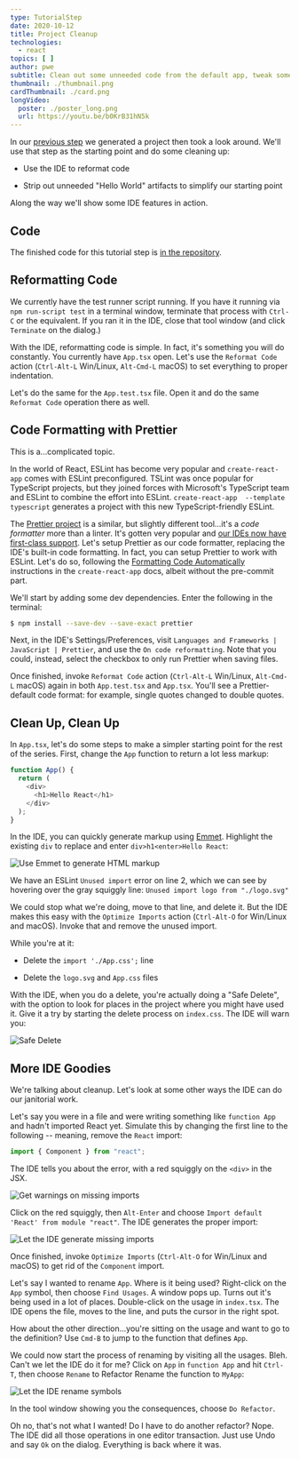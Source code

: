 ```yaml
---
type: TutorialStep
date: 2020-10-12
title: Project Cleanup
technologies:
  - react
topics: [ ]
author: pwe
subtitle: Clean out some unneeded code from the default app, tweak some configuration in the IDE, and tour a few more features.
thumbnail: ./thumbnail.png
cardThumbnail: ./card.png
longVideo:
  poster: ./poster_long.png
  url: https://youtu.be/b0KrB31hN5k
---
```


In our [previous step](../project_setup/) we generated a project then took a look around. We'll use that step as the starting point and do some cleaning up:

- Use the IDE to reformat code

- Strip out unneeded "Hello World" artifacts to simplify our starting point

Along the way we'll show some IDE features in action.

## Code

The finished code for this tutorial step is [in the repository](https://github.com/JetBrains/jetbrains_guide/tree/master/sites/webstorm-guide/demos/tutorials/react_typescript_tdd/project_cleanup).

## Reformatting Code

We currently have the test runner script running. If you have it running via `npm run-script test` in a terminal window, terminate that process with `Ctrl-C` or the equivalent. If you ran it in the IDE, close that tool window (and click `Terminate` on the dialog.)

With the IDE, reformatting code is simple. In fact, it's something you will do constantly. You currently have `App.tsx` open. Let's use the `Reformat Code` action (`Ctrl-Alt-L` Win/Linux, `Alt-Cmd-L` macOS) to set everything to proper indentation.

Let's do the same for the `App.test.tsx` file. Open it and do the same `Reformat Code` operation there as well.

## Code Formatting with Prettier

This is a...complicated topic.

In the world of React, ESLint has become very popular and `create-react-app` comes with ESLint preconfigured. TSLint was once popular for TypeScript projects, but they joined forces with Microsoft's TypeScript team and ESLint to combine the effort into ESLint. `create-react-app  --template typescript` generates a project with this new TypeScript-friendly ESLint.

The [Prettier project](https://prettier.io) is a similar, but slightly different tool...it's a *code formatter* more than a linter. It's gotten very popular and [our IDEs now have first-class support](https://www.jetbrains.com/help/webstorm/prettier.html#prettier_before_you_start). Let's setup Prettier as our code formatter, replacing the IDE's built-in code formatting. In fact, you can setup Prettier to work with ESLint. Let's do so, following the [Formatting Code Automatically](https://create-react-app.dev/docs/setting-up-your-editor/) instructions in the `create-react-app` docs, albeit without the pre-commit part.

We'll start by adding some dev dependencies. Enter the following in the terminal:

```bash
$ npm install --save-dev --save-exact prettier
```

Next, in the IDE's Settings/Preferences, visit `Languages and Frameworks | JavaScript | Prettier`, and use the `On code reformatting`. Note that you could, instead, select the checkbox to only run Prettier when saving files.

Once finished, invoke `Reformat Code` action (`Ctrl-Alt-L` Win/Linux, `Alt-Cmd-L` macOS) again in both `App.test.tsx` and `App.tsx`. You'll see a Prettier-default code format: for example, single quotes changed to double quotes.

## Clean Up, Clean Up

In `App.tsx`, let's do some steps to make a simpler starting point for the rest of the series. First, change the `App` function to return a lot less markup:

```javascript
function App() {
  return (
    <div>
      <h1>Hello React</h1>
    </div>
  );
}
```

In the IDE, you can quickly generate markup using [Emmet](../../../technologies/emmet). Highlight the existing `div` to replace and enter `div>h1<enter>Hello React`:

![Use Emmet to generate HTML markup](./screenshots/emmet.png)

We have an ESLint `Unused import` error on line 2, which we can see by hovering over the gray squiggly line: `Unused import logo from "./logo.svg"`

We could stop what we're doing, move to that line, and delete it. But the IDE makes this easy with the `Optimize Imports` action (`Ctrl-Alt-O` for Win/Linux and macOS). Invoke that and remove the unused import.

While you're at it:

- Delete the `import './App.css';` line

- Delete the `logo.svg` and `App.css` files

With the IDE, when you do a delete, you're actually doing a "Safe Delete", with the option to look for places in the project where you might have used it. Give it a try by starting the delete process on `index.css`. The IDE will warn you:

![Safe Delete](./screenshots/safe_delete.png)

## More IDE Goodies

We're talking about cleanup. Let's look at some other ways the IDE can do our janitorial work.

Let's say you were in a file and were writing something like `function App` and hadn't imported React yet. Simulate this by changing the first line to the following -- meaning, remove the `React` import:

```typescript
import { Component } from "react";
```

The IDE tells you about the error, with a red squiggly on the `<div>` in the JSX.

![Get warnings on missing imports](./screenshots/missing_import.png)

Click on the red squiggly, then `Alt-Enter` and choose `Import default 'React' from module "react"`. The IDE generates the proper import:

![Let the IDE generate missing imports](./screenshots/add_import.png)

Once finished, invoke `Optimize Imports` (`Ctrl-Alt-O` for Win/Linux and macOS) to get rid of the `Component` import.

Let's say I wanted to rename `App`. Where is it being used? Right-click on the `App` symbol, then choose `Find Usages`. A window pops up. Turns out it's being used in a lot of places. Double-click on the usage in `index.tsx`. The IDE opens the file, moves to the line, and puts the cursor in the right spot.

How about the other direction...you're sitting on the usage and want to go to the definition? Use `Cmd-B` to jump to the function that defines `App`.

We could now start the process of renaming by visiting all the usages. Bleh. Can't we let the IDE do it for me? Click on `App` in `function App` and hit `Ctrl-T`, then choose `Rename` to Refactor Rename the function to `MyApp`:

![Let the IDE rename symbols](./screenshots/refactor_rename.png)

In the tool window showing you the consequences, choose `Do Refactor`.

Oh no, that's not what I wanted! Do I have to do another refactor? Nope. The IDE did all those operations in one editor transaction. Just use Undo and say `Ok` on the dialog. Everything is back where it was.
